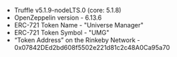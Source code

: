 - Truffle v5.1.9-nodeLTS.0 (core: 5.1.8)
- OpenZeppelin version - 6.13.6 
- ERC-721 Token Name - "Universe Manager"
- ERC-721 Token Symbol - "UMG"
- “Token Address” on the Rinkeby Network - 0x07842DEd2bd608f5502e221d81c2c48A0Ca95a70